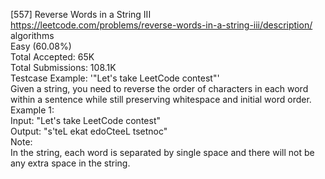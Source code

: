 [557] Reverse Words in a String III
<br>https://leetcode.com/problems/reverse-words-in-a-string-iii/description/
<br>algorithms
<br>Easy (60.08%)
<br>Total Accepted:    65K
<br>Total Submissions: 108.1K
<br>Testcase Example:  '"Let\'s take LeetCode contest"'
<br>Given a string, you need to reverse the order of characters in each word
<br>within a sentence while still preserving whitespace and initial word order.
<br>Example 1:
<br>Input: "Let's take LeetCode contest"
<br>Output: "s'teL ekat edoCteeL tsetnoc"
<br>Note:
<br>In the string, each word is separated by single space and there will not be
<br>any extra space in the string.
<br>